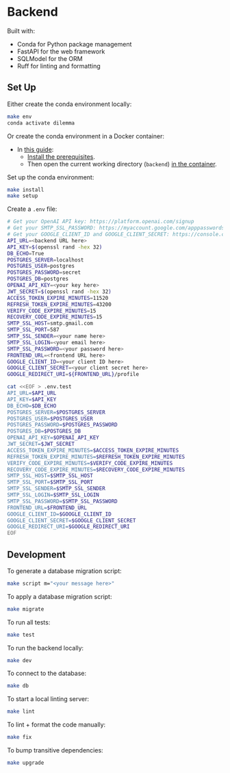 # Backend

Built with:

- Conda for Python package management
- FastAPI for the web framework
- SQLModel for the ORM
- Ruff for linting and formatting

## Set Up

Either create the conda environment locally:

   ```bash
   make env
   conda activate dilemma
   ```

Or create the conda environment in a Docker container:

- In [this guide](https://code.visualstudio.com/docs/devcontainers/containers#_getting-started):
  - [Install the prerequisites](https://code.visualstudio.com/docs/devcontainers/containers#_getting-started).
  - Then open the current working directory (`backend`) [in the container](https://code.visualstudio.com/docs/devcontainers/containers#_quick-start-open-an-existing-folder-in-a-container).

Set up the conda environment:

   ```bash
   make install
   make setup
   ```

Create a `.env` file:

   ```bash
   # Get your OpenAI API key: https://platform.openai.com/signup
   # Get your SMTP_SSL_PASSWORD: https://myaccount.google.com/apppasswords
   # Get your GOOGLE_CLIENT_ID and GOOGLE_CLIENT_SECRET: https://console.cloud.google.com/apis/credentials
   API_URL=<backend URL here>
   API_KEY=$(openssl rand -hex 32)
   DB_ECHO=True
   POSTGRES_SERVER=localhost
   POSTGRES_USER=postgres
   POSTGRES_PASSWORD=secret
   POSTGRES_DB=postgres
   OPENAI_API_KEY=<your key here>
   JWT_SECRET=$(openssl rand -hex 32)
   ACCESS_TOKEN_EXPIRE_MINUTES=11520
   REFRESH_TOKEN_EXPIRE_MINUTES=43200
   VERIFY_CODE_EXPIRE_MINUTES=15
   RECOVERY_CODE_EXPIRE_MINUTES=15
   SMTP_SSL_HOST=smtp.gmail.com
   SMTP_SSL_PORT=587
   SMTP_SSL_SENDER=<your name here>
   SMTP_SSL_LOGIN=<your email here>
   SMTP_SSL_PASSWORD=<your password here>
   FRONTEND_URL=<frontend URL here>
   GOOGLE_CLIENT_ID=<your client ID here>
   GOOGLE_CLIENT_SECRET=<your client secret here>
   GOOGLE_REDIRECT_URI=${FRONTEND_URL}/profile

   cat <<EOF > .env.test
   API_URL=$API_URL
   API_KEY=$API_KEY
   DB_ECHO=$DB_ECHO
   POSTGRES_SERVER=$POSTGRES_SERVER
   POSTGRES_USER=$POSTGRES_USER
   POSTGRES_PASSWORD=$POSTGRES_PASSWORD
   POSTGRES_DB=$POSTGRES_DB
   OPENAI_API_KEY=$OPENAI_API_KEY
   JWT_SECRET=$JWT_SECRET
   ACCESS_TOKEN_EXPIRE_MINUTES=$ACCESS_TOKEN_EXPIRE_MINUTES
   REFRESH_TOKEN_EXPIRE_MINUTES=$REFRESH_TOKEN_EXPIRE_MINUTES
   VERIFY_CODE_EXPIRE_MINUTES=$VERIFY_CODE_EXPIRE_MINUTES
   RECOVERY_CODE_EXPIRE_MINUTES=$RECOVERY_CODE_EXPIRE_MINUTES
   SMTP_SSL_HOST=$SMTP_SSL_HOST
   SMTP_SSL_PORT=$SMTP_SSL_PORT
   SMTP_SSL_SENDER=$SMTP_SSL_SENDER
   SMTP_SSL_LOGIN=$SMTP_SSL_LOGIN
   SMTP_SSL_PASSWORD=$SMTP_SSL_PASSWORD
   FRONTEND_URL=$FRONTEND_URL
   GOOGLE_CLIENT_ID=$GOOGLE_CLIENT_ID
   GOOGLE_CLIENT_SECRET=$GOOGLE_CLIENT_SECRET
   GOOGLE_REDIRECT_URI=$GOOGLE_REDIRECT_URI
   EOF
   ```

## Development

To generate a database migration script:

   ```bash
   make script m="<your message here>"
   ```

To apply a database migration script:

   ```bash
   make migrate
   ```

To run all tests:

   ```bash
   make test
   ```

To run the backend locally:

   ```bash
   make dev
   ```

To connect to the database:

   ```bash
   make db
   ```

To start a local linting server:

   ```bash
   make lint
   ```

To lint + format the code manually:

   ```bash
   make fix
   ```

To bump transitive dependencies:

   ```bash
   make upgrade
   ```
